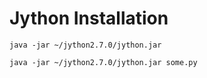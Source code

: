# Jython Installation

```
java -jar ~/jython2.7.0/jython.jar

java -jar ~/jython2.7.0/jython.jar some.py
```




